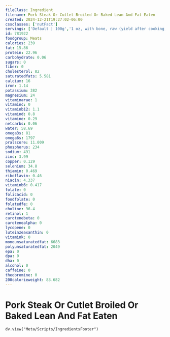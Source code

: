 ```yaml
---
fileClass: Ingredient
filename: Pork Steak Or Cutlet Broiled Or Baked Lean And Fat Eaten
created: 2024-12-21T19:27:02-06:00
cssclasses: ['nutFact']
servings: ['Default | 100g','1 oz, with bone, raw (yield after cooking, bone removed) | 15','1 oz, with bone, cooked (yield after bone removed) | 21','1 oz, boneless, raw (yield after cooking) | 20','1 oz, boneless, cooked | 28','1 cubic inch, boneless, cooked | 17','1 cup, cooked, diced | 134','1 small steak/cutlet (yield after cooking, bone removed) | 135','1 medium steak/cutlet (yield after cooking, bone removed) | 159']
id: 781922
foodgroup: Meats
calories: 239
fat: 15.86
protein: 22.96
carbohydrate: 0.06
sugars: 0
fiber: 0
cholesterol: 82
saturatedfats: 5.581
calcium: 16
iron: 1.14
potassium: 382
magnesium: 24
vitaminarae: 1
vitaminc: 0
vitaminb12: 1.1
vitamind: 0.8
vitamine: 0.29
netcarbs: 0.06
water: 58.69
omega3s: 81
omega6s: 1797
pralscore: 11.009
phosphorus: 234
sodium: 491
zinc: 3.99
copper: 0.129
selenium: 34.8
thiamin: 0.469
riboflavin: 0.46
niacin: 4.337
vitaminb6: 0.417
folate: 0
folicacid: 0
foodfolate: 0
folatedfe: 0
choline: 96.4
retinol: 1
carotenebeta: 0
carotenealpha: 0
lycopene: 0
luteinzeaxanthin: 0
vitamink: 0
monounsaturatedfat: 6683
polyunsaturatedfat: 2049
epa: 0
dpa: 0
dha: 0
alcohol: 0
caffeine: 0
theobromine: 0
200calorieweight: 83.682
---
```


# Pork Steak Or Cutlet Broiled Or Baked Lean And Fat Eaten

```dataviewjs
dv.view("Meta/Scripts/IngredientsFooter")
```